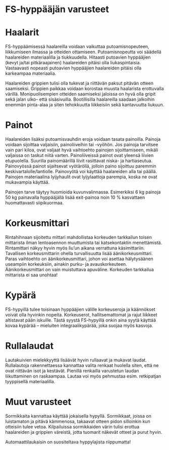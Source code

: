 # FS-hyppääjän varusteet

 Haalarit  
==========

FS-hyppäämisessä haalareilla voidaan vaikuttaa putoamisnopeuteen,
liikkumiseen ilmassa ja otteiden ottamiseen. Putoamisnopeutta voi
säädellä haalareiden materiaalilla ja tiukkuudella. Hitaasti putoavien
hyppääjien (kevyt ja/tai pitkäraajainen) haalareiden pitäisi olla
liukaspintaisia. Vastaavasti nopeasti putoavien hyppääjien haalareiden
pitäisi olla karkeampaa materiaalia.

Haalareiden grippien tulisi olla tukevat ja riittävän paksut pitävän
otteen saamiseksi. Grippien paikkaa voidaan korostaa muusta haalarista
erottuvalla värillä. Monipuolisempien otteiden saamiseksi jaloissa on
hyvä olla gripit sekä jalan ulko- että sisäsivuilla. Bootillisilla
haalareilla saadaan jalkoihin enemmän pinta-alaa ja siten tehokkuutta
liikkeisiin sekä kantavuutta liukuun.

 Painot  
========

Haalareiden lisäksi putoamisvauhdin eroja voidaan tasata painoilla.
Painoja voidaan sijoittaa valjaisiin, painoliiveihin tai -vyöhön. Jos
painoja tarvitsee vain pari kiloa, ovat valjaat hyvä vaihtoehto painojen
sijoittamiseen, mikäli valjaissa on taskut niitä varten. Painoliiveissä
painot ovat yleensä liivien etupuolella. Suurilla painomäärillä liivit
rasittavat niska- ja hartiaseutua. Painovyössä painot sijaitsevat
vyötäröllä, jolloin paino sijoittuu paremmin keskivartalolle/lantiolle.
Painovyötä voi käyttää haalareiden alla tai päällä. Painojen
materiaalina lyijyhaulit ovat lyijylaattoja parempia, koska ne ovat
mukavampia käyttää.

Painojen tarve täytyy huomioida kuvunvalinnassa. Esimerkiksi 6 kg
painoja 50 kg painavalla hyppääjällä lisää exit-painoa noin 10 %
kasvattaen huomattavasti siipikuormaa.

 Korkeusmittari  
================

Rintahihnaan sijoitettu mittari mahdollistaa korkeuden tarkkailun toisen
mittarista ilman lentoasennon muuttumista tai katsekontaktin
menettämistä. Rintamittari näkyy hyvin myös liu’un aikana verrattuna
käsimittariin. Tavallisen korkeusmittarin ohella turvallisuutta lisää
äänikorkeusmittari. Paras vaihtoehto on äänikorkeusmittari, johon voi
asettaa hälytysäänen useampiin korkeuksiin, ainakin purku- ja
avauskorkeuteen. Äänikorkeusmittari on vain muistuttava apuväline.
Korkeuden tarkkailua mittarista ei saa unohtaa!

 Kypärä  
========

FS-hypyillä tulee toisinaan hyppääjien välille korkeuseroja ja
käännökset voivat olla hyvinkin nopeita. Korkeuserot, hallitsemattomat
ja rajut liikkeet altistavat pään iskuille. Tästä syystä FS-hypyillä
onkin aina syytä käyttää kovaa kypärää – mieluiten integraalikypärää,
joka suojaa myös kasvoja.

 Rullalaudat  
=============

Lautakuivien mielekkyyttä lisäävät hyvin rullaavat ja mukavat laudat.
Rullalautoja rakennettaessa kannattaa valita renkaat huolella siten,
että ne ovat riittävän isot ja kestävät. Pienillä renkailla varustetun
laudan liikuttaminen on raskaampaa. Lautaa voi myös pehmustaa esim.
retkipatjan tyyppisellä materiaalilla.

 Muut varusteet  
================

Sormikkaita kannattaa käyttää jokaisella hypyllä. Sormikkaat, joissa on
luistamaton ja pitävä kämmenosa, takaavat otteen pidon silloinkin kun
otteisiin tulee vetoa. Kilpailuissa sormikkaiden värin tulisi erottua
haalareiden ja grippien väreistä, jotta tuomarit näkevät otteet ja purut
hyvin.

Automaattilaukaisin on suositeltava hyppylajista riippumatta!